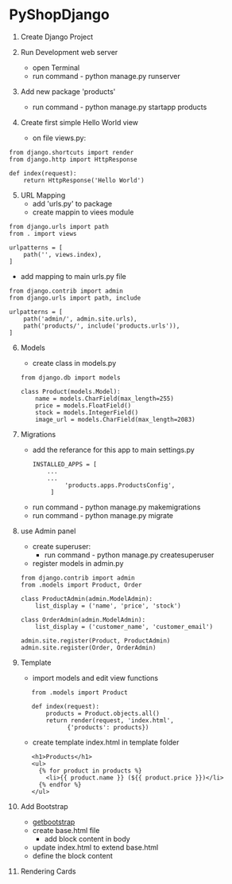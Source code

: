 # PyShopDjango

1. Create Django Project

2. Run Development web server
	* open Terminal 
	* run command - python manage.py runserver

3. Add new package  'products'
	* run command - python manage.py startapp products

4. Create first simple Hello World view
	 * on file views.py:
	 
  ```
  from django.shortcuts import render
  from django.http import HttpResponse      

  def index(request):  
      return HttpResponse('Hello World')
  ```

 5. URL Mapping
	* add 'urls.py' to package
	* create mappin to viees module
```
from django.urls import path  
from . import views  

urlpatterns = [  
    path('', views.index),  
]
```
  * add mapping to main urls.py file
```
from django.contrib import admin  
from django.urls import path, include  
  
urlpatterns = [  
    path('admin/', admin.site.urls),  
    path('products/', include('products.urls')),
]
```

6. Models
	* create class in models.py
	```
	from django.db import models
	
	class Product(models.Model):  
	    name = models.CharField(max_length=255)  
	    price = models.FloatField()  
	    stock = models.IntegerField()  
	    image_url = models.CharField(max_length=2083)
	 ```

7. Migrations
	* add the referance for this app to main settings.py 
		```
		INSTALLED_APPS = [
		    ...
		    ...
		         'products.apps.ProductsConfig', 
		     ]
	* run command  - python manage.py makemigrations
	* run command  - python manage.py migrate

8. use Admin panel
	* create superuser:
		* run command - python manage.py createsuperuser
	* register models in admin.py
	```
	from django.contrib import admin  
	from .models import Product, Order  
	  
	class ProductAdmin(admin.ModelAdmin):  
	    list_display = ('name', 'price', 'stock')  
	  
	class OrderAdmin(admin.ModelAdmin):  
	    list_display = ('customer_name', 'customer_email')  
	  
	admin.site.register(Product, ProductAdmin)  
	admin.site.register(Order, OrderAdmin)
	```

9. Template
	* import models and edit view functions
	 ```
		from .models import Product 
		
		def index(request):  
		    products = Product.objects.all()  
		    return render(request, 'index.html',  
				  {'products': products})			  	
	```
	* create template index.html in template folder 
	 ```
		<h1>Products</h1>  
		<ul>  
		  {% for product in products %}  
	        <li>{{ product.name }} (${{ product.price }})</li>  
		  {% endfor %}  
		</ul>			  	
	```

10. Add Bootstrap
	*  [getbootstrap](https://getbootstrap.com/docs/5.2/getting-started/introduction/)
	* create base.html file
		* add block content in body
	* update index.html to extend base.html
	* define the block content

11. Rendering Cards
